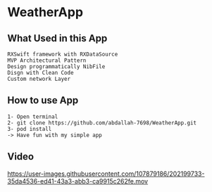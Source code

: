 # WeatherApp

## What Used in this App
    RXSwift framework with RXDataSource
    MVP Architectural Pattern
    Design programmatically NibFile 
    Disgn with Clean Code
    Custom network Layer
    
## How to use App 
    1- Open terminal 
    2- git clone https://github.com/abdallah-7698/WeatherApp.git
    3- pod install
    -> Have fun with my simple app
    

## Video
https://user-images.githubusercontent.com/107879186/202199733-35da4536-ed41-43a3-abb3-ca9915c262fe.mov
